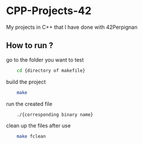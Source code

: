 # CPP-Projects-42
My projects in C++ that I have done with 42Perpignan

## How to run ?

go to the folder you want to test
```bash
	cd {directory of makefile}
```

build the project
```bash
	make
```

run the created file
```bash
	./{corresponding binary name}
```

clean up the files after use
```bash
	make fclean
```